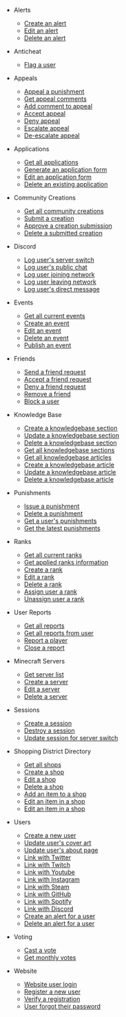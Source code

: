 - Alerts

  - [Create an alert](alert/create.md)
  - [Edit an alert](alert/edit.md)
  - [Delete an alert](alert/delete.md)

- Anticheat

  - [Flag a user](anticheat/flag.md)

- Appeals

  - [Appeal a punishment](appeal/create.md)
  - [Get appeal comments](appeal/$punishmentId/get.md)
  - [Add comment to appeal](appeal/comment.md)
  - [Accept appeal](appeal/accept.md)
  - [Deny appeal](appeal/deny.md)
  - [Escalate appeal](appeal/escalate.md)
  - [De-escalate appeal](appeal/deescalate.md)

- Applications

  - [Get all applications](application/get.md)
  - [Generate an application form](application/create.md)
  - [Edit an application form](application/edit.md)
  - [Delete an existing application](application/delete.md)

- Community Creations

  - [Get all community creations](communitycreation/get.md)
  - [Submit a creation](communitycreation/submit.md)
  - [Approve a creation submission](communitycreation/approve.md)
  - [Delete a submitted creation](communitycreation/delete.md)

- Discord

  - [Log user's server switch](discord/switch.md)
  - [Log user's public chat](discord/chat.md)
  - [Log user joining network](discord/join.md)
  - [Log user leaving network](discord/leave.md)
  - [Log user's direct message](discord/directMessage.md)

- Events

  - [Get all current events](event/get.md)
  - [Create an event](event/create.md)
  - [Edit an event](event/edit.md)
  - [Delete an event](event/delete.md)
  - [Publish an event](event/publish.md)

- Friends

  - [Send a friend request](friend/request.md)
  - [Accept a friend request](friend/accept.md)
  - [Deny a friend request](friend/deny.md)
  - [Remove a friend](friend/remove.md)
  - [Block a user](friend/block.md)

- Knowledge Base

  - [Create a knowledgebase section](knowledgebase/section/create.md)
  - [Update a knowledgebase section](knowledgebase/section/update.md)
  - [Delete a knowledgebase section](knowledgebase/section/delete.md)
  - [Get all knowledgebase sections](knowledgebase/section/get.md)
  - [Get all knowledgebase articles](knowledgebase/article/get.md)
  - [Create a knowledgebase article](knowledgebase/article/create.md)
  - [Update a knowledgebase article](knowledgebase/article/update.md)
  - [Delete a knowledgebase article](knowledgebase/article/delete.md)

- Punishments

  - [Issue a punishment](punishment/issue.md)
  - [Delete a punishment](punishment/delete.md)
  - [Get a user's punishments](punishment/user.md)
  - [Get the latest punishments](punishment/latest.md)

- Ranks

  - [Get all current ranks](rank/get.md)
  - [Get applied ranks information](rank/user.md)
  - [Create a rank](rank/create.md)
  - [Edit a rank](rank/edit.md)
  - [Delete a rank](rank/delete.md)
  - [Assign user a rank](rank/assign.md)
  - [Unassign user a rank](rank/unassign.md)

- User Reports

  - [Get all reports](report/get.md)
  - [Get all reports from user](report/get/$username.md)
  - [Report a player](report/create.md)
  - [Close a report](report/close.md)

- Minecraft Servers

  - [Get server list](server/get.md)
  - [Create a server](server/create.md)
  - [Edit a server](server/edit.md)
  - [Delete a server](server/delete.md)

- Sessions

  - [Create a session](session/create.md)
  - [Destroy a session](session/destroy.md)
  - [Update session for server switch](session/switch.md)

- Shopping District Directory

  - [Get all shops](shoppingdistrictdirectory/get.md)
  - [Create a shop](shoppingdistrictdirectory/create.md)
  - [Edit a shop](shoppingdistrictdirectory/edit.md)
  - [Delete a shop](shoppingdistrictdirectory/delete.md)
  - [Add an item to a shop](shoppingdistrictdirectory/$shopId/create/item.md)
  - [Edit an item in a shop](shoppingdistrictdirectory/$shopId/edit/item.md)
  - [Edit an item in a shop](shoppingdistrictdirectory/$shopId/delete/item.md)

- Users

  - [Create a new user](user/create.md)
  - [Update user's cover art](user/profile/$username/about/coverArt.md)
  - [Update user's about page](user/profile/$username/about/update.md)
  - [Link with Twitter](user/profile/$username/authenticate/twitter.md)
  - [Link with Twitch](user/profile/$username/authenticate/twitch.md)
  - [Link with Youtube](user/profile/$username/authenticate/youtube.md)
  - [Link with Instagram](user/profile/$username/authenticate/instagram.md)
  - [Link with Steam](user/profile/$username/authenticate/steam.md)
  - [Link with GitHub](user/profile/$username/authenticate/github.md)
  - [Link with Spotify](user/profile/$username/authenticate/spotify.md)
  - [Link with Discord](user/profile/$username/authenticate/discord.md)
  - [Create an alert for a user](user/alert/create.md)
  - [Delete an alert for a user](user/alert/delete.md)

- Voting

  - [Cast a vote](vote/cast.md)
  - [Get monthly votes](vote/get.md)

- Website

  - [Website user login](web/login.md)
  - [Register a new user](web/register/create.md)
  - [Verify a registration](web/register/verify.md)
  - [User forgot their password](web/forgot.md)

